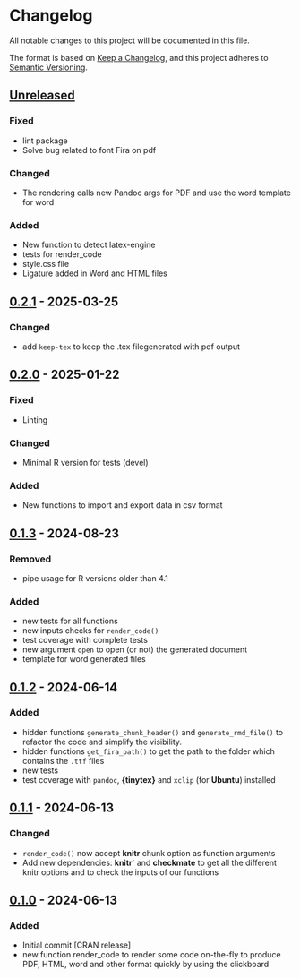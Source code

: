 # Changelog

All notable changes to this project will be documented in this file.

The format is based on [Keep a Changelog](https://keepachangelog.com/en/1.1.0/), and this project adheres
to [Semantic Versioning](https://semver.org/spec/v2.0.0.html).

## [Unreleased]

### Fixed

* lint package
* Solve bug related to font Fira on pdf

### Changed

* The rendering calls new Pandoc args for PDF and use the word template for word

### Added

* New function to detect latex-engine
* tests for render_code
* style.css file
* Ligature added in Word and HTML files


## [0.2.1] - 2025-03-25

### Changed

* add `keep-tex` to keep the .tex filegenerated with pdf output


## [0.2.0] - 2025-01-22

### Fixed

* Linting

### Changed

* Minimal R version for tests (devel)

### Added

* New functions to import and export data in csv format


## [0.1.3] - 2024-08-23

### Removed

* pipe usage for R versions older than 4.1

### Added 

* new tests for all functions
* new inputs checks for `render_code()`
* test coverage with complete tests
* new argument `open` to open  (or not) the generated document
* template for word generated files


## [0.1.2] - 2024-06-14

### Added 

* hidden functions `generate_chunk_header()` and `generate_rmd_file()` to refactor the code and simplify the visibility.
* hidden functions `get_fira_path()` to get the path to the folder which contains the `.ttf` files
* new tests
* test coverage with `pandoc`, **{tinytex}** and `xclip` (for **Ubuntu**) installed


## [0.1.1] - 2024-06-13

### Changed

* `render_code()` now accept **knitr** chunk option as function arguments
* Add new dependencies: **knitr**` and **checkmate** to get all the different knitr options and to check the inputs of our functions


## [0.1.0] - 2024-06-13

### Added

* Initial commit [CRAN release]
* new function render_code to render some code on-the-fly to produce PDF, HTML, word and other format quickly by using the clickboard


[Unreleased]: https://github.com/TanguyBarthelemy/TBox/compare/v0.2.1...HEAD
[0.2.1]: https://github.com/TanguyBarthelemy/TBox/compare/v0.2.0...v0.2.1
[0.2.0]: https://github.com/TanguyBarthelemy/TBox/compare/v0.1.3...v0.2.0
[0.1.3]: https://github.com/TanguyBarthelemy/TBox/compare/v0.1.2...v0.1.3
[0.1.2]: https://github.com/TanguyBarthelemy/TBox/compare/v0.1.1...v0.1.2
[0.1.1]: https://github.com/TanguyBarthelemy/TBox/compare/v0.1.0...v0.1.1
[0.1.0]: https://github.com/TanguyBarthelemy/TBox/releases/tag/v0.1.0
